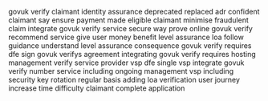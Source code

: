 govuk verify claimant identity assurance deprecated replaced adr confident claimant say ensure payment made eligible claimant minimise fraudulent claim integrate govuk verify service secure way prove online govuk verify recommend service give user money benefit level assurance loa follow guidance understand level assurance consequence govuk verify requires dfe sign govuk verifys agreement integrating govuk verify requires hosting management verify service provider vsp dfe single vsp integrate govuk verify number service including ongoing management vsp including security key rotation regular basis adding loa verification user journey increase time difficulty claimant complete application